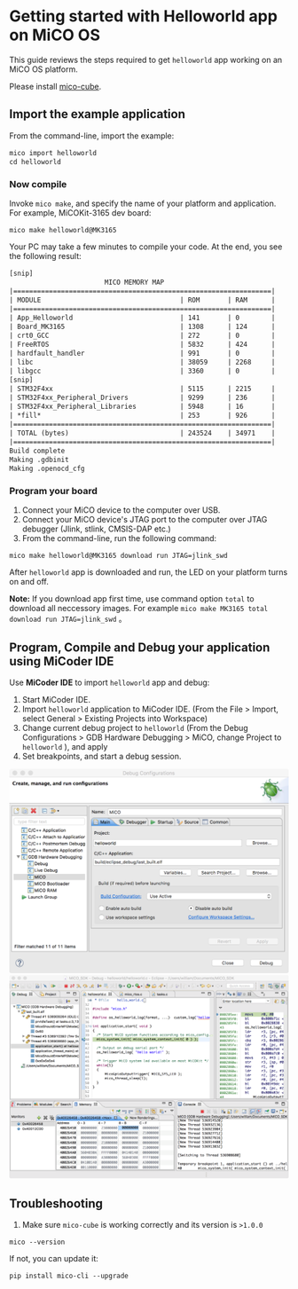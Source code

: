 # Getting started with Helloworld app on MiCO OS

This guide reviews the steps required to get `helloworld` app working on an MiCO OS platform.

Please install [mico-cube](https://code.aliyun.com/mico/mico-cube?spm=a2111a.8458726.0.0.CNkxst).

## Import the example application

From the command-line, import the example:

```
mico import helloworld
cd helloworld
```

### Now compile

Invoke `mico make`, and specify the name of your platform and application. For example, MiCOKit-3165 dev board:

```
mico make helloworld@MK3165
```

Your PC may take a few minutes to compile your code. At the end, you see the following result:

```
[snip]
                        MICO MEMORY MAP                            
|=================================================================|
| MODULE                                   | ROM       | RAM      |
|=================================================================|
| App_Helloworld                           | 141       | 0        |
| Board_MK3165                             | 1308      | 124      |
| crt0_GCC                                 | 272       | 0        |
| FreeRTOS                                 | 5832      | 424      |
| hardfault_handler                        | 991       | 0        |
| libc                                     | 38059     | 2268     |
| libgcc                                   | 3360      | 0        |
[snip]
| STM32F4xx                                | 5115      | 2215     |
| STM32F4xx_Peripheral_Drivers             | 9299      | 236      |
| STM32F4xx_Peripheral_Libraries           | 5948      | 16       |
| *fill*                                   | 253       | 926      |
|=================================================================|
| TOTAL (bytes)                            | 243524    | 34971    |
|=================================================================|
Build complete
Making .gdbinit
Making .openocd_cfg
```

### Program your board

1. Connect your MiCO device to the computer over USB.
1. Connect your MiCO device's JTAG port to the computer over JTAG debugger (Jlink, stlink, CMSIS-DAP etc.)
1. From the command-line, run the following command:

```
mico make helloworld@MK3165 download run JTAG=jlink_swd
```
After `helloworld` app is downloaded and run, the LED on your platform turns on and off.

<span class="tips">**Note:** If you download app first time, use command option `total` to download all neccessory images. For example `mico make MK3165 total download run JTAG=jlink_swd`  。</span>



## Program, Compile and Debug your application using MiCoder IDE
Use **MiCoder IDE** to import `helloworld` app and debug:

1. Start MiCoder IDE.
1. Import `helloworld` application to MiCoder IDE. (From the File > Import, select General > Existing Projects into Workspace)
1. Change current debug project to `helloworld` (From the Debug Configurations > GDB Hardware Debugging > MiCO, change Project to `helloworld` ), and apply
1. Set breakpoints, and start a debug session.

![Image of MiCoder IDE's Debug Configurations](img/debug_conf.png)
![Image of MiCoder IDE's Debug UI](img/debug_ui.png)

## Troubleshooting

1. Make sure `mico-cube` is working correctly and its version is `>1.0.0`

 ```
 mico --version
 ```

 If not, you can update it:

 ```
 pip install mico-cli --upgrade
 ```